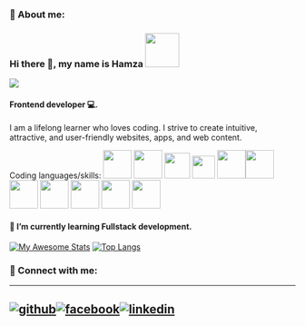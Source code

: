 

### 🚀 About me:
### Hi there 👋, my name is Hamza <img src="https://media.giphy.com/media/OqFpgF7bet1sRoCmpb/giphy.gif" width="60">

![](https://komarev.com/ghpvc/?username=gcteamdev)
#### Frontend developer 💻.


I am a lifelong learner who loves coding. I strive to create intuitive, attractive, and user-friendly websites, apps, and web content. 


Coding languages/skills: <img src="https://user-images.githubusercontent.com/96953205/169663844-b9fdbdae-fc4e-4faa-8bc1-9a8e06ba98c7.png" width="50"> <img src="https://user-images.githubusercontent.com/96953205/169663972-86d6f44c-b645-45f0-b927-1ea55fb80147.png" width="50">   <img src="https://user-images.githubusercontent.com/96953205/169664040-6150544d-a068-4aa6-bb42-96b9f3bab50a.png" width="45">     <img src="https://user-images.githubusercontent.com/96953205/169664170-16298fd6-e471-4e70-bb5b-419a3f932c9f.png" width="40"> <img src="https://cdn.iconscout.com/icon/free/png-512/postgresql-11-1175122.png?w=256&f=avif" width="50"><img src="[https://res.cloudinary.com/practicaldev/image/fetch/s--e_rqeB7o--/c_limit%2Cf_auto%2Cfl_progressive%2Cq_auto%2Cw_880/https://cdn-images-1.medium.com/max/2400/1%2AFPtQLT2Zk-baHficCz_mXQ.png](https://cdn-ak.f.st-hatena.com/images/fotolife/d/daihase/20190809/20190809120056.png)" width="50"><img src="https://user-images.githubusercontent.com/96953205/169664277-6436dcaf-3753-4a9b-95a8-85a6df25d126.png" width="50"> <img src="https://user-images.githubusercontent.com/96953205/169664375-84b8d36f-5eb8-41ba-89a2-dfb387f3249a.png" width="50"> <img src="https://user-images.githubusercontent.com/96953205/169664400-38ffa092-896e-422d-913a-a83d4ba0f698.png" width="50"> <img src="https://user-images.githubusercontent.com/96953205/169664721-24b5c785-2f91-4ddc-b6dd-3ecb29cf8808.png" width="50">  <img src="https://user-images.githubusercontent.com/96953205/169664809-d8a3bb84-9190-4be1-a0e3-be3cb1f8694b.png" width="50"> 












#### 🔭 I’m currently learning Fullstack development. 




[![My Awesome Stats](https://awesome-github-stats.azurewebsites.net/user-stats/gcteamdev?cardType=github&theme=highcontrast)](https://git.io/awesome-stats-card)
[![Top Langs](https://github-readme-stats.vercel.app/api/top-langs/?username=gcteamdev&layout=compact)](https://github.com/gcteamdev)

### 🤝 Connect with me: 


[1]: http://www.github.com/gcteamdev/gcteamdev/edit/main/README.md
[2]: https://www.linkedin.com/in/g-hamza-choudhury-a5889722a/
[3]: https://www.facebook.com/profile.php?id=100077323763865

---
[![github](https://cloud.githubusercontent.com/assets/17016297/18839843/0e06a67a-83d2-11e6-993a-b35a182500e0.png)][1][![facebook](https://cloud.githubusercontent.com/assets/17016297/18839836/0a06deb4-83d2-11e6-8078-1d0974af0f63.png)][2][![linkedin](https://cloud.githubusercontent.com/assets/17016297/18839848/0fc7e74e-83d2-11e6-8c6a-277fc9d6e067.png)][3]
---

